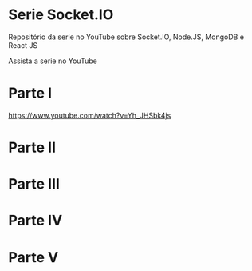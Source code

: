 # Serie Socket.IO
Repositório da serie no YouTube sobre Socket.IO, Node.JS, MongoDB e React JS

Assista a serie no YouTube

# Parte I
https://www.youtube.com/watch?v=Yh_JHSbk4js

# Parte II

# Parte III

# Parte IV

# Parte V
